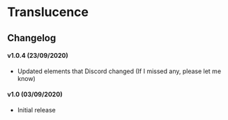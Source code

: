 # Translucence

## Changelog

#### v1.0.4 (23/09/2020)
* Updated elements that Discord changed (If I missed any, please let me know)

#### v1.0 (03/09/2020)
* Initial release
